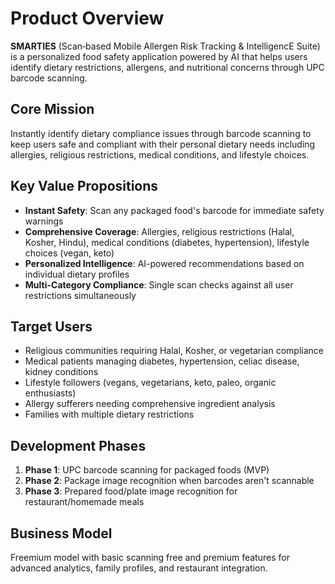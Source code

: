 # Product Overview

**SMARTIES** (Scan‑based Mobile Allergen Risk Tracking & IntelligencE Suite) is a personalized food safety application powered by AI that helps users identify dietary restrictions, allergens, and nutritional concerns through UPC barcode scanning.

## Core Mission
Instantly identify dietary compliance issues through barcode scanning to keep users safe and compliant with their personal dietary needs including allergies, religious restrictions, medical conditions, and lifestyle choices.

## Key Value Propositions
- **Instant Safety**: Scan any packaged food's barcode for immediate safety warnings
- **Comprehensive Coverage**: Allergies, religious restrictions (Halal, Kosher, Hindu), medical conditions (diabetes, hypertension), lifestyle choices (vegan, keto)
- **Personalized Intelligence**: AI-powered recommendations based on individual dietary profiles
- **Multi-Category Compliance**: Single scan checks against all user restrictions simultaneously

## Target Users
- Religious communities requiring Halal, Kosher, or vegetarian compliance
- Medical patients managing diabetes, hypertension, celiac disease, kidney conditions
- Lifestyle followers (vegans, vegetarians, keto, paleo, organic enthusiasts)
- Allergy sufferers needing comprehensive ingredient analysis
- Families with multiple dietary restrictions

## Development Phases
1. **Phase 1**: UPC barcode scanning for packaged foods (MVP)
2. **Phase 2**: Package image recognition when barcodes aren't scannable
3. **Phase 3**: Prepared food/plate image recognition for restaurant/homemade meals

## Business Model
Freemium model with basic scanning free and premium features for advanced analytics, family profiles, and restaurant integration.